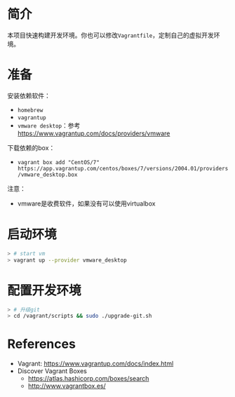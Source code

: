 # 简介

本项目快速构建开发环境。你也可以修改`Vagrantfile`，定制自己的虚拟开发环境。

# 准备

安装依赖软件：

- `homebrew`
- `vagrantup`
- `vmware desktop`：参考 https://www.vagrantup.com/docs/providers/vmware

下载依赖的box：

- `vagrant box add "CentOS/7" https://app.vagrantup.com/centos/boxes/7/versions/2004.01/providers/vmware_desktop.box`

注意：

- vmware是收费软件，如果没有可以使用virtualbox

# 启动环境

```sh
> # start vm
> vagrant up --provider vmware_desktop
```

# 配置开发环境

```sh
> # 升级git
> cd /vagrant/scripts && sudo ./upgrade-git.sh
```

# References

- Vagrant: https://www.vagrantup.com/docs/index.html
- Discover Vagrant Boxes
  - https://atlas.hashicorp.com/boxes/search
  - http://www.vagrantbox.es/

